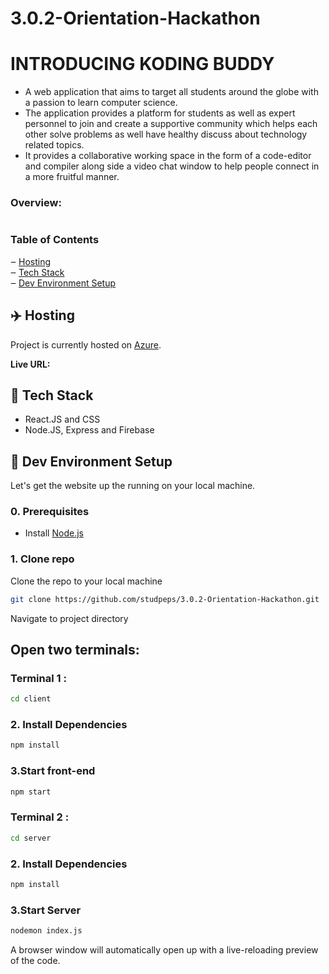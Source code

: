# 3.0.2-Orientation-Hackathon

# INTRODUCING KODING BUDDY
 
- A web application that aims to target all students around the globe with a passion to learn computer science.
- The application provides a platform for students as well as expert personnel to join and create a supportive community which helps each other solve problems as well have healthy discuss about technology related topics.
- It provides a collaborative working space in the form of a code-editor and compiler along side a video chat window to help people connect in a more fruitful manner.


### Overview:

<img src=""/>

### Table of Contents

‒ [Hosting](#hosting)  
‒ [Tech Stack](#tech-stack)  
‒ [Dev Environment Setup](#environment-setup)

<a id="hosting"></a>

## :airplane: Hosting

Project is currently hosted on [Azure](https://azure.microsoft.com/en-in/).

**Live URL:** 

<a id="tech-stack"></a>

## :toolbox: Tech Stack

- React.JS and CSS
- Node.JS, Express and Firebase

<a id="environment-setup"></a>

## :hammer: Dev Environment Setup

Let's get the website up the running on your local machine.

### 0. Prerequisites

- Install [Node.js](http://nodejs.org)

### 1. Clone repo

Clone the repo to your local machine

```bash
git clone https://github.com/studpeps/3.0.2-Orientation-Hackathon.git
```

Navigate to project directory

## Open two terminals:

### Terminal 1 :

```bash
cd client
```

### 2. Install Dependencies

```bash
npm install
```

### 3.Start front-end

```bash
npm start
```
### Terminal 2 :

```bash
cd server
```

### 2. Install Dependencies

```bash
npm install
```

### 3.Start Server

```bash
nodemon index.js
```
A browser window will automatically open up with a live-reloading preview of the code.
